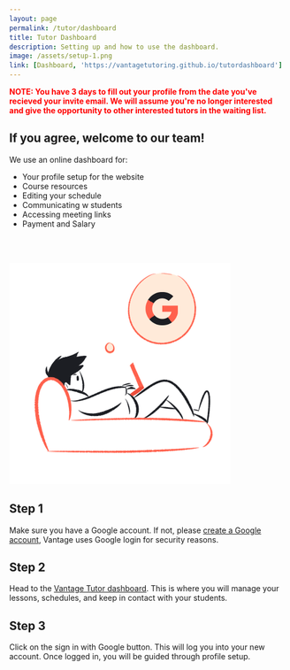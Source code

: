 ```yaml
---
layout: page
permalink: /tutor/dashboard
title: Tutor Dashboard
description: Setting up and how to use the dashboard.
image: /assets/setup-1.png
link: [Dashboard, 'https://vantagetutoring.github.io/tutordashboard']
---
```


<p style='color:red'><b>NOTE: You have 3 days to fill out your profile from the date you've recieved your invite email. We will assume you're no longer interested and give the opportunity to other interested tutors in the waiting list.</b></p>

## If you agree, welcome to our team!

We use an online dashboard for:
- Your profile setup for the website
- Course resources
- Editing your schedule
- Communicating w students
- Accessing meeting links
- Payment and Salary


<br><br>

<div class='flex'>
    <img src='/assets/setup-2.png'>
    <div style='width:500px;'>
        <h2>Step 1</h2>
        <p>Make sure you have a Google account. If not, please <a href='https://accounts.google.com/signup/v2/webcreateaccount?flowName=GlifWebSignIn&flowEntry=SignUp'>create a Google account</a>, Vantage uses Google login for security reasons.</p>
        <h2>Step 2</h2>
        <p>Head to the <a href="https://vantagetutoring.github.io/tutordashboard" target="_blank">Vantage Tutor dashboard</a>. This is where you will manage your lessons, schedules, and keep in contact with your students.</p>
        <h2>Step 3</h2>
        <p>Click on the sign in with Google button. This will log you into your new account. Once logged in, you will be guided through profile setup.</p>
    </div>
</div>